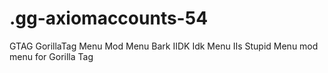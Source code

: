 # .gg-axiomaccounts-54
GTAG GorillaTag Menu Mod Menu Bark IIDK Idk Menu IIs Stupid Menu mod menu for Gorilla Tag
